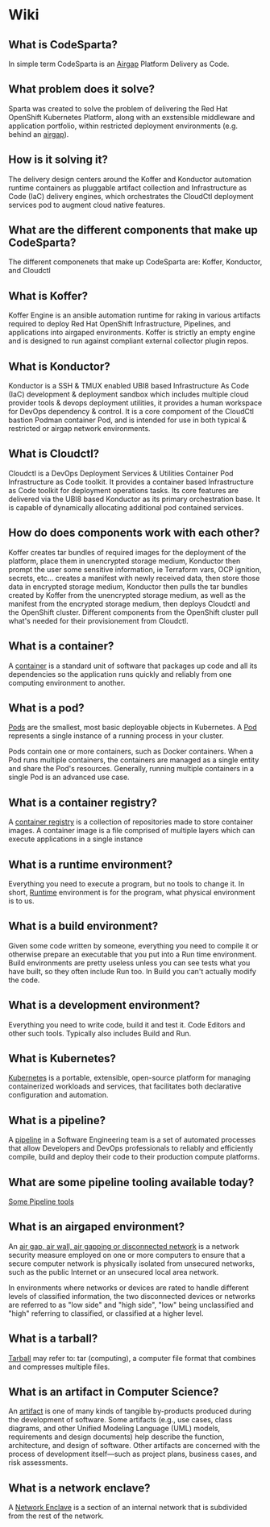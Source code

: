 # Wiki
## What is CodeSparta?

In simple term CodeSparta is an [Airgap](https://en.wikipedia.org/wiki/Air_gap_(networking)#:~:text=An%20air%20gap%2C%20air%20wall,an%20unsecured%20local%20area%20network.) Platform Delivery as Code.

## What problem does it solve?

Sparta was created to solve the problem of delivering the Red Hat OpenShift Kubernetes Platform, along with an exstensible middleware and application portfolio, within restricted deployment environments (e.g. behind an [airgap](https://en.wikipedia.org/wiki/Air_gap_(networking)#:~:text=An%20air%20gap%2C%20air%20wall,an%20unsecured%20local%20area%20network.)).

## How is it solving it?

The delivery design centers around the Koffer and Konductor automation runtime containers as pluggable artifact collection and Infrastructure as Code (IaC) delivery engines, which orchestrates the CloudCtl deployment services pod to augment cloud native features.

## What are the different components that make up CodeSparta?

The different componenets that make up CodeSparta are: Koffer, Konductor, and Cloudctl

## What is Koffer?

Koffer Engine is an ansible automation runtime for raking in various artifacts required to deploy Red Hat OpenShift Infrastructure, Pipelines, and applications into airgaped environments. Koffer is strictly an empty engine and is designed to run against compliant external collector plugin repos.

## What is Konductor?

Konductor is a SSH & TMUX enabled UBI8 based Infrastructure As Code (IaC) development & deployment sandbox which includes multiple cloud provider tools & devops deployment utilities, it provides a human workspace for DevOps dependency & control. It is a core compoment of the CloudCtl bastion Podman container Pod, and is intended for use in both typical & restricted or airgap network environments.

## What is Cloudctl?

Cloudctl is a DevOps Deployment Services & Utilities Container Pod Infrastructure as Code toolkit. It provides a container based Infrastructure as Code toolkit for deployment operations tasks. Its core features are delivered via the UBI8 based Konductor as its primary orchestration base. It is capable of dynamically allocating additional pod contained services.

## How do does components work with each other?

Koffer creates tar bundles of required images for the deployment of the platform, place them in unencrypted storage medium, Konductor then prompt the user some sensitive information, ie Terraform vars, OCP ignition, secrets, etc... creates a manifest with newly received data, then store those data in encrypted storage medium, Konductor then pulls the tar bundles created by Koffer from the unencrypted storage medium, as well as the manifest from the encrypted storage medium, then deploys Cloudctl and the OpenShift cluster. Different components from the OpenShift cluster pull what's needed for their provisionement from Cloudctl.

## What is a container?

A [container](https://www.docker.com/resources/what-container#:~:text=A%20container%20is%20a%20standard,one%20computing%20environment%20to%20another.&text=Available%20for%20both%20Linux%20and,same%2C%20regardless%20of%20the%20infrastructure.) is a standard unit of software that packages up code and all its dependencies so the application runs quickly and reliably from one computing environment to another. 

## What is a pod?

[Pods](https://cloud.google.com/kubernetes-engine/docs/concepts/pod) are the smallest, most basic deployable objects in Kubernetes. A [Pod](https://kubernetes.io/docs/concepts/workloads/pods/) represents a single instance of a running process in your cluster.

Pods contain one or more containers, such as Docker containers. When a Pod runs multiple containers, the containers are managed as a single entity and share the Pod's resources. Generally, running multiple containers in a single Pod is an advanced use case.

## What is a container registry?

A [container registry](https://searchcloudcomputing.techtarget.com/definition/container-registry#:~:text=A%20container%20registry%20is%20a,applications%20in%20a%20single%20instance.) is a collection of repositories made to store container images. A container image is a file comprised of multiple layers which can execute applications in a single instance

## What is a runtime environment?

Everything you need to execute a program, but no tools to change it. In short, [Runtime](https://stackoverflow.com/questions/3710130/what-is-run-time-environment) environment is for the program, what physical environment is to us.

## What is a build environment?

Given some code written by someone, everything you need to compile it or otherwise prepare an executable that you put into a Run time environment. Build environments are pretty useless unless you can see tests what you have built, so they often include Run too. In Build you can't actually modify the code.

## What is a development environment?

Everything you need to write code, build it and test it. Code Editors and other such tools. Typically also includes Build and Run.

## What is Kubernetes?
[Kubernetes](https://kubernetes.io/docs/concepts/overview/what-is-kubernetes/) is a portable, extensible, open-source platform for managing containerized workloads and services, that facilitates both declarative configuration and automation. 

## What is a pipeline?

A [pipeline](https://www.bmc.com/blogs/deployment-pipeline/) in a Software Engineering team is a set of automated processes that allow Developers and DevOps professionals to reliably and efficiently compile, build and deploy their code to their production compute platforms.
## What are some pipeline tooling available today?

[Some Pipeline tools](https://resources.whitesourcesoftware.com/blog-whitesource/devops-pipeline)

## What is an airgaped environment?

An [air gap, air wall, air gapping or disconnected network](https://en.wikipedia.org/wiki/Air_gap_(networking)#:~:text=An%20air%20gap%2C%20air%20wall,an%20unsecured%20local%20area%20network.) is a network security measure employed on one or more computers to ensure that a secure computer network is physically isolated from unsecured networks, such as the public Internet or an unsecured local area network.

In environments where networks or devices are rated to handle different levels of classified information, the two disconnected devices or networks are referred to as "low side" and "high side", "low" being unclassified and "high" referring to classified, or classified at a higher level.

## What is a tarball?

[Tarball](https://en.wikipedia.org/wiki/Tarball) may refer to: tar (computing), a computer file format that combines and compresses multiple files. 

## What is an artifact in Computer Science?

An [artifact](https://en.wikipedia.org/wiki/Artifact_(software_development)) is one of many kinds of tangible by-products produced during the development of software. Some artifacts (e.g., use cases, class diagrams, and other Unified Modeling Language (UML) models, requirements and design documents) help describe the function, architecture, and design of software. Other artifacts are concerned with the process of development itself—such as project plans, business cases, and risk assessments.

## What is a network enclave?

A [Network Enclave](https://en.wikipedia.org/wiki/Network_enclave) is a section of an internal network that is subdivided from the rest of the network.
